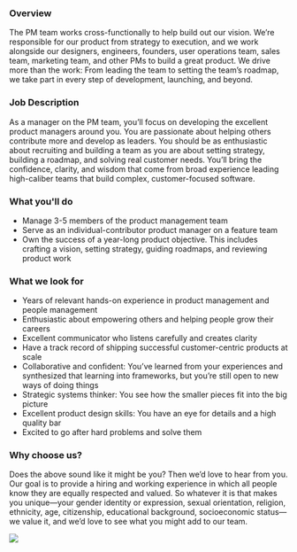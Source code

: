 


### Overview
The PM team works cross-functionally to help build out our vision. We’re responsible for our product from strategy to execution, and we work alongside our designers, engineers, founders, user operations team, sales team, marketing team, and other PMs to build a great product. We drive more than the work: From leading the team to setting the team’s roadmap, we take part in every step of development, launching, and beyond.

### Job Description
As a manager on the PM team, you’ll focus on developing the excellent product managers around you. You are passionate about helping others contribute more and develop as leaders. You should be as enthusiastic about recruiting and building a team as you are about setting strategy, building a roadmap, and solving real customer needs. You’ll bring the confidence, clarity, and wisdom that come from broad experience leading high-caliber teams that build complex, customer-focused software.

### What you'll do
+ Manage 3-5 members of the product management team
+ Serve as an individual-contributor product manager on a feature team
+ Own the success of a year-long product objective. This includes crafting a vision, setting strategy, guiding roadmaps, and reviewing product work

### What we look for
+ Years of relevant hands-on experience in product management and people management
+ Enthusiastic about empowering others and helping people grow their careers
+ Excellent communicator who listens carefully and creates clarity
+ Have a track record of shipping successful customer-centric products at scale
+ Collaborative and confident: You’ve learned from your experiences and synthesized that learning into frameworks, but you’re still open to new ways of doing things
+ Strategic systems thinker: You see how the smaller pieces fit into the big picture
+ Excellent product design skills: You have an eye for details and a high quality bar
+ Excited to go after hard problems and solve them

### Why choose us?
Does the above sound like it might be you? Then we’d love to hear from you. Our goal is to provide a hiring and working experience in which all people know they are equally respected and valued. So whatever it is that makes you unique—your gender identity or expression, sexual orientation, religion, ethnicity, age, citizenship, educational background, socioeconomic status—we value it, and we’d love to see what you might add to our team.



[<img src='https://dabuttonfactory.com/button.png?t=Apply&f=Calibri-Bold&ts=24&tc=fff&tshs=1&tshc=000&hp=20&vp=8&c=5&bgt=gradient&bgc=3d85c6&ebgc=073763'>](https://letsrockit.co/users/auth/github?job_id=qxnhbme-product-manager-manager)
